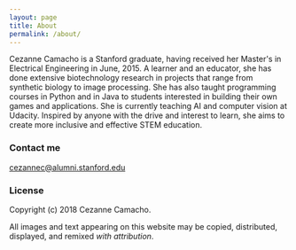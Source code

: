 ```yaml
---
layout: page
title: About
permalink: /about/
---
```



Cezanne Camacho is a Stanford graduate,
having received her Master's in Electrical Engineering in June, 2015.
A learner and an educator, she has done extensive biotechnology research in projects that range from synthetic biology
to image processing. She has also taught programming courses in Python and in Java to students interested in building their own games and applications. She is currently teaching AI and computer vision at Udacity. Inspired by anyone with the drive and interest to learn, she aims to create more inclusive and effective STEM education.


### Contact me

[cezannec@alumni.stanford.edu](mailto:cezannec@alumni.stanford.edu)


### License

Copyright (c) 2018 Cezanne Camacho.

All images and text appearing on this website may be copied, distributed, displayed, and remixed *with attribution*.